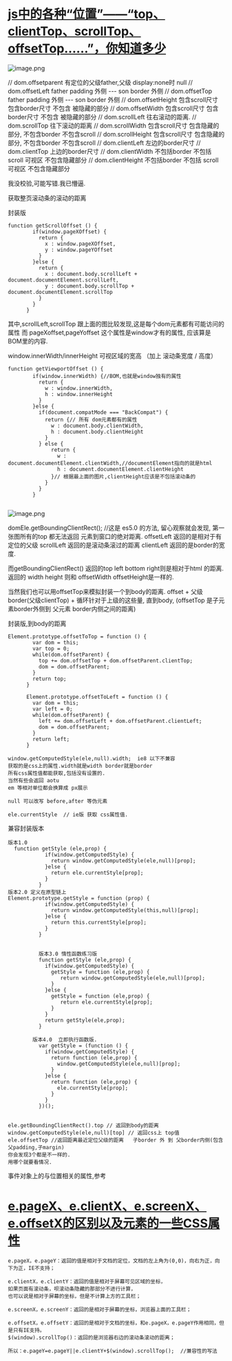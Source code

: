 # [js中的各种“位置”——“top、clientTop、scrollTop、offsetTop……”，你知道多少](https://www.cnblogs.com/youziclub/p/4811069.html)

![image.png](https://upload-images.jianshu.io/upload_images/13637909-5e236ffc160c5644.png?imageMogr2/auto-orient/strip%7CimageView2/2/w/1240)

//          dom.offsetparent  有定位的父级father,父级 display:none时 null
//          dom.offsetLeft      father padding 外侧 --- son border 外侧
//          dom.offsetTop      father padding 外侧 --- son border 外侧
//          dom.offsetHeight  包含scroll尺寸 包含border尺寸 不包含 被隐藏的部分
//          dom.offsetWidth   包含scroll尺寸 包含border尺寸 不包含 被隐藏的部分
//          dom.scrollLeft      往右滚动的距离.
//          dom.scrollTop    往下滚动的距离
//          dom.scrollWidth  包含scroll尺寸 包含隐藏的部分, 不包含border 不包含scroll
//          dom.scrollHeight  包含scroll尺寸 包含隐藏的部分, 不包含border 不包含scroll
//          dom.clientLeft   左边的border尺寸
//          dom.clientTop   上边的border尺寸
//          dom.clientWidth  不包括border 不包括 scroll 可视区 不包含隐藏部分
//          dom.clientHeight  不包括border 不包括 scroll 可视区 不包含隐藏部分

我没校验,可能写错.我已懵逼.

获取整页滚动条的滚动的距离

封装版
```
function getScrollOffset () {
      	if(window.pageXOffset) {
      	  return {
      	    x : window.pageXOffset,
      	    y : window.pageYOffset
      	  }
      	}else {
      	  return {
      	    x : document.body.scrollLeft + document.documentElement.scrollLeft,
      	    y : document.body.scrollTop + document.documentElement.scrollTop
      	  }
      	}
      }
```
其中,scrollLeft,scrollTop 跟上面的图比较发现,这是每个dom元素都有可能访问的属性
而 pageXoffset,pageYoffset 这个属性是window才有的属性,
应该算是BOM里的内容.


window.innerWidth/innerHeight 可视区域的宽高 （加上 滚动条宽度 / 高度）
```
function getViewportOffset () {
      	if(window.innerWidth) {//BOM,也就是window独有的属性
      	  return {
      	    w : window.innerWidth,
      	    h : window.innerHeight
      	  }
      	}else {
      	  if(document.compatMode === "BackCompat") {
      	    return {// 所有 dom元素都有的属性
      	      w : document.body.clientWidth,
      	      h : document.body.clientHeight
      	    } 
          } else {
      	      return {
      	        w : document.documentElement.clientWidth,//documentElement指向的就是html
      	        h : document.documentElement.clientHeight
      	      }// 根据最上面的图片,clientHeight应该是不包括滚动条的
      	    }
      	  }
      	}
      
```

![image.png](https://upload-images.jianshu.io/upload_images/13637909-ddf5d93731832449.png?imageMogr2/auto-orient/strip%7CimageView2/2/w/1240)


domEle.getBoundingClientRect(); //这是 es5.0 的方法,
留心观察就会发现,
第一张图所有的top 都无法返回 元素到窗口的绝对距离.
offsetLeft 返回的是相对于有定位的父级
scrollLeft 返回的是滚动条滚过的距离
clientLeft 返回的是border的宽度.

而getBoundingClientRect() 返回的top left bottom right则是相对于html 的距离.
返回的 width height 则和 offsetWidth offsetHeight是一样的.

当然我们也可以用offsetTop来模拟封装一个到body的距离.
offset + 父级border(父级clientTop) + 循环针对于上级的这些量, 直到body,
(offsetTop 是子元素border外侧到 父元素 border内侧之间的距离)

封装版,到body的距离
```
Element.prototype.offsetToTop = function () {
      	var dom = this;
      	var top = 0;
      	while(dom.offsetParent) {
      	  top += dom.offsetTop + dom.offsetParent.clientTop;
      	  dom = dom.offsetParent;
      	}
      	return top;
      }
      
      Element.prototype.offsetToLeft = function () {
        var dom = this;
        var left = 0;
        while(dom.offsetParent) {
          left += dom.offsetLeft + dom.offsetParent.clientLeft;
          dom = dom.offsetParent;
        }
        return left;
      }

```
```
window.getComputedStyle(ele,null).width;  ie8 以下不兼容
获取的是css上的属性.width就是width border就是border
所有css属性值都能获取,包括没有设置的.
当然有些会返回 aotu
em 等相对单位都会换算成 px展示

null 可以改写 before,after 等伪元素
```
```
ele.currentStyle  // ie版 获取 css属性值.
```
兼容封装版本 
```
版本1.0
  function getStyle (ele,prop) {
          	if(window.getComputedStyle) {
          	  return window.getComputedStyle(ele,null)[prop];
          	}else {
          	  return ele.currentStyle[prop];
          	}
          }
版本2.0 定义在原型链上
Element.prototype.getStyle = function (prop) {
          	if(window.getComputedStyle) {
              return window.getComputedStyle(this,null)[prop];
            }else {
              return this.currentStyle[prop];
            }
          }
          
        
          版本3.0 惰性函数练习版
          function getStyle (ele,prop) {
          	if(window.getComputedStyle) {
              getStyle = function (ele,prop) {
              	 return window.getComputedStyle(ele,null)[prop];
              }
            }else {
              getStyle = function (ele,prop) {
                 return ele.currentStyle[prop];
              }
            }
            return getStyle(ele,prop);
          }
          
        版本4.0  立即执行函数版.
          var getStyle = (function () {
          	if(window.getComputedStyle) {
              return function (ele,prop) {
                window.getComputedStyle(ele,null)[prop];
              }
            }else {
              return function (ele,prop) {
              	ele.currentStyle[prop];
              }
            }
          })();
```
```

ele.getBoundingClientRect().top // 返回到body的距离
window.getComputedStyle(ele,null)[top] // 返回css上 top值
ele.offsetTop //返回距离最近定位父级的距离   子border 外 到 父border内侧(包含父padding,子margin)
你会发现3个都是不一样的.
用哪个就要看情况.
```

事件对象上的与位置相关的属性,参考
# [e.pageX、e.clientX、e.screenX、e.offsetX的区别以及元素的一些CSS属性](https://www.cnblogs.com/zhaixr/p/7026320.html)
```
e.pageX，e.pageY：返回的值是相对于文档的定位，文档的左上角为(0,0)，向右为正，向下为正，IE不支持；

e.clientX，e.clientY：返回的值是相对于屏幕可见区域的坐标，
如果页面有滚动条，呗滚动条隐藏的那部分不进行计算，
也可以说是相对于屏幕的坐标，但是不计算上方的工具栏；

e.screenX，e.screenY：返回的是相对于屏幕的坐标，浏览器上面的工具栏；

e.offsetX，e.offsetY：返回的是相对于文档的坐标，和e.pageX，e.pageY作用相同，但是只有IE支持。
$(window).scrollTop()：返回的是浏览器右边的滚动条滚动的距离；

所以：e.pageY=e.pageY||e.clientY+$(window).scrollTop();  //兼容性的写法
```